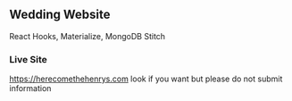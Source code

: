 ## Wedding Website

React Hooks, Materialize, MongoDB Stitch

### Live Site

https://herecomethehenrys.com
look if you want but please do not submit information

